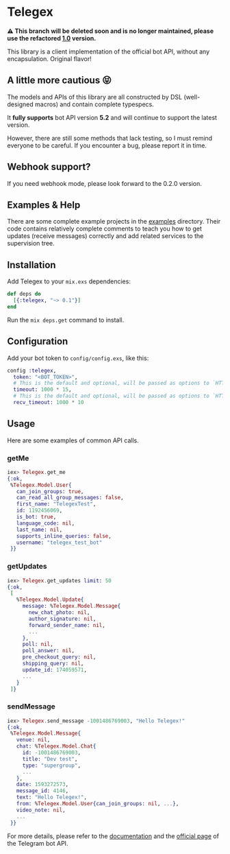 # Telegex

**⚠️ This branch will be deleted soon and is no longer maintained, please use the refactored [1.0](https://github.com/telegex/telegex) version.**

This library is a client implementation of the official bot API, without any encapsulation. Original flavor!

## A little more cautious 😝

The models and APIs of this library are all constructed by DSL (well-designed macros) and contain complete typespecs.

It **fully supports** bot API version **5.2** and will continue to support the latest version.

However, there are still some methods that lack testing, so I must remind everyone to be careful. If you encounter a bug, please report it in time.

## Webhook support?

If you need webhook mode, please look forward to the 0.2.0 version.

## Examples & Help

There are some complete example projects in the [examples](https://github.com/Hentioe/telegex/tree/master/examples/) directory. Their code contains relatively complete comments to teach you how to get updates (receive messages) correctly and add related services to the supervision tree.

## Installation

Add Telegex to your `mix.exs` dependencies:

```elixir
def deps do
  [{:telegex, "~> 0.1"}]
end
```

Run the `mix deps.get` command to install.

## Configuration

Add your bot token to `config/config.exs`, like this:

```elixir
config :telegex,
  token: "<BOT_TOKEN>",
  # This is the default and optional, will be passed as options to `HTTPoison.post/4`.
  timeout: 1000 * 15,
  # This is the default and optional, will be passed as options to `HTTPoison.post/4`.
  recv_timeout: 1000 * 10
```

## Usage

Here are some examples of common API calls.

### getMe

```elixir
iex> Telegex.get_me
{:ok,
 %Telegex.Model.User{
   can_join_groups: true,
   can_read_all_group_messages: false,
   first_name: "TelegexTest",
   id: 1192456069,
   is_bot: true,
   language_code: nil,
   last_name: nil,
   supports_inline_queries: false,
   username: "telegex_test_bot"
 }}
```

### getUpdates

```elixir
iex> Telegex.get_updates limit: 50
{:ok,
 [
   %Telegex.Model.Update{
     message: %Telegex.Model.Message{
       new_chat_photo: nil,
       author_signature: nil,
       forward_sender_name: nil,
       ...
     },
     poll: nil,
     poll_answer: nil,
     pre_checkout_query: nil,
     shipping_query: nil,
     update_id: 174059571,
     ...
   }
 ]}
```

### sendMessage

```elixir
iex> Telegex.send_message -1001486769003, "Hello Telegex!"
{:ok,
 %Telegex.Model.Message{
   venue: nil,
   chat: %Telegex.Model.Chat{
     id: -1001486769003,
     title: "Dev test",
     type: "supergroup",
     ...
   },
   date: 1593272573,
   message_id: 4146,
   text: "Hello Telegex!",
   from: %Telegex.Model.User{can_join_groups: nil, ...},
   video_note: nil,
   ...
 }}
```

For more details, please refer to the [documentation](https://hexdocs.pm/telegex/Telegex.html) and the [official page](https://core.telegram.org/bots/api) of the Telegram bot API.
